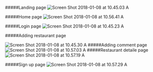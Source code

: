 
#####Landing page
![Screen Shot 2018-01-08 at 10.45.03 A](https://lh3.googleusercontent.com/-LC-lWQfTJgo/WlOjtKL-dDI/AAAAAAAAO_c/4PWTahXgvh4NsT6PV0ACkQQwVf9ioz08gCHMYCw/I/Screen%2BShot%2B2018-01-08%2Bat%2B10.45.03%2BAM.png)

#####Home page
![Screen Shot 2018-01-08 at 10.56.41 A](https://lh3.googleusercontent.com/-MX1GrXQYLIM/WlOjtmF25ZI/AAAAAAAAO_g/tQI3otBDHyUR1ILgHn3PO4oKjB7Y5TKygCHMYCw/I/Screen%2BShot%2B2018-01-08%2Bat%2B10.56.41%2BAM.png)

#####Login page
![Screen Shot 2018-01-08 at 10.45.23 A](https://lh3.googleusercontent.com/-AduEMfYgBnc/WlOjt-zSGoI/AAAAAAAAO_k/VgFD5L-NbkArD_UvmDyCceSoU5_5fvAwgCHMYCw/I/Screen%2BShot%2B2018-01-08%2Bat%2B10.45.23%2BAM.png)

#####Adding restaurant page

![Screen Shot 2018-01-08 at 10.45.30 A](https://lh3.googleusercontent.com/-wzfkbT6nY84/WlOjt9pBwAI/AAAAAAAAO_o/yI34Gz99V2Uks5oEhA-ek5tRzQuhfIaiwCHMYCw/I/Screen%2BShot%2B2018-01-08%2Bat%2B10.45.30%2BAM.png)
#####Adding comment page
![Screen Shot 2018-01-08 at 10.57.03 A](https://lh3.googleusercontent.com/-XhzD7k1o6Eg/WlOjuNu-qEI/AAAAAAAAO_s/4n4BNAAWhOcCs0DhY7LlsINnJkclIwddwCHMYCw/I/Screen%2BShot%2B2018-01-08%2Bat%2B10.57.03%2BAM.png)
#####Restaurant detaile page
![Screen Shot 2018-01-08 at 10.57.19 A](https://lh3.googleusercontent.com/-UXkUa8_uT4U/WlOjuQb9nOI/AAAAAAAAO_w/wjrculvhI7UGNryPudmgvjNDoOe2XZt_wCHMYCw/I/Screen%2BShot%2B2018-01-08%2Bat%2B10.57.19%2BAM.png)

#####Sign up page
![Screen Shot 2018-01-08 at 10.57.29 A](https://lh3.googleusercontent.com/-Xi0rwKVRj3Y/WlOjuTDXAqI/AAAAAAAAO_0/0pPqxXFVlh4IUhzGMrIS_PyTKSLINX5MgCHMYCw/I/Screen%2BShot%2B2018-01-08%2Bat%2B10.57.29%2BAM.png)

